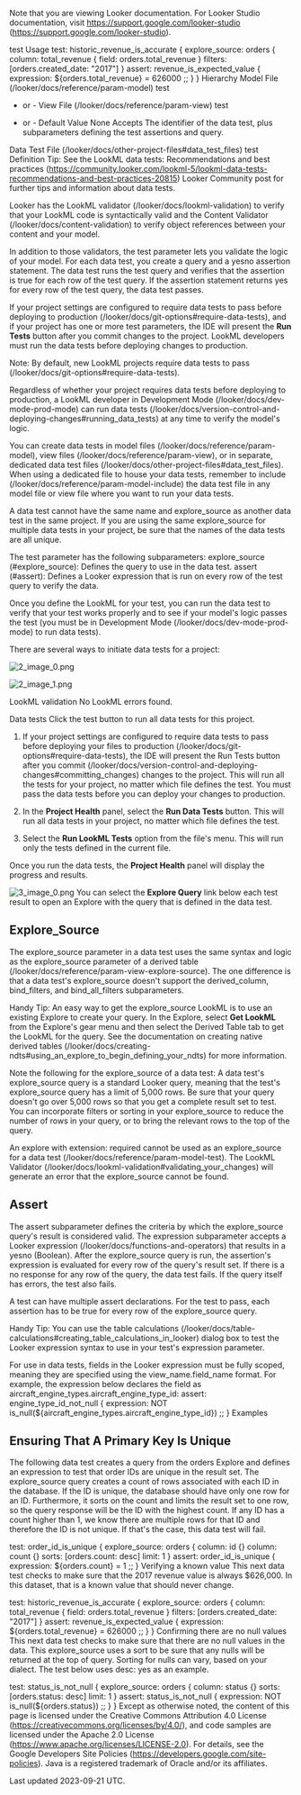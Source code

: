 Note that you are viewing Looker documentation. For Looker Studio documentation, visit https://support.google.com/looker-studio (https://support.google.com/looker-studio).

test Usage test: historic_revenue_is_accurate {
explore_source: orders {
column: total_revenue {
field: orders.total_revenue
}
filters: [orders.created_date: "2017"]
}
assert: revenue_is_expected_value {
expression: ${orders.total_revenue} = 626000 ;;
}
}
Hierarchy Model File (/looker/docs/reference/param-model)
test

- or - View File (/looker/docs/reference/param-view)
test

- or -
Default Value None Accepts The identifier of the data test, plus subparameters defining the test assertions and query.

Data Test File
 (/looker/docs/other-project-files\#data_test_files)
test Definition Tip: See the LookML data tests: Recommendations and best practices (https://community.looker.com/lookml-5/lookml-data-tests-recommendations-and-best-practices-20815) Looker Community post for further tips and information about data tests.

Looker has the LookML validator (/looker/docs/lookml-validation) to verify that your LookML code is syntactically valid and the Content Validator (/looker/docs/content-validation) to verify object references between your content and your model.

In addition to those validators, the test parameter lets you validate the logic of your model. For each data test, you create a query and a yesno assertion statement. The data test runs the test query and verifies that the assertion is true for each row of the test query. If the assertion statement returns yes for every row of the test query, the data test passes.

If your project settings are configured to require data tests to pass before deploying to production (/looker/docs/git-options\#require-data-tests), and if your project has one or more test parameters, the IDE will present the **Run Tests** button after you commit changes to the project. LookML developers must run the data tests before deploying changes to production.

Note: By default, new LookML projects require data tests to pass (/looker/docs/git-options\#require-data-tests).

Regardless of whether your project requires data tests before deploying to production, a LookML
developer in Development Mode (/looker/docs/dev-mode-prod-mode) can run data tests (/looker/docs/version-control-and-deploying-changes\#running_data_tests) at any time to verify the model's logic.

You can create data tests in model files (/looker/docs/reference/param-model), view files (/looker/docs/reference/param-view), or in separate, dedicated data test files (/looker/docs/other-project-files\#data_test_files). When using a dedicated file to house your data tests, remember to include (/looker/docs/reference/param-model-include) the data test file in any model file or view file where you want to run your data tests.

A data test cannot have the same name and explore_source as another data test in the same project. If you are using the same explore_source for multiple data tests in your project, be sure that the names of the data tests are all unique.

The test parameter has the following subparameters:
explore_source (\#explore_source): Defines the query to use in the data test. assert (\#assert): Defines a Looker expression that is run on every row of the test query to verify the data.

Once you define the LookML for your test, you can run the data test to verify that your test works properly and to see if your model's logic passes the test (you must be in Development Mode
(/looker/docs/dev-mode-prod-mode) to run data tests).

There are several ways to initiate data tests for a project:

![2_image_0.png](2_image_0.png)

![2_image_1.png](2_image_1.png)

LookML validation No LookML errors found.

Data tests Click the test button to run all data tests for this project.

1. If your project settings are configured to require data tests to pass before deploying your files to production (/looker/docs/git-options\#require-data-tests), the IDE will present the Run Tests button after you commit (/looker/docs/version-control-and-deploying-changes\#committing_changes)
changes to the project. This will run all the tests for your project, no matter which file defines the test. You must pass the data tests before you can deploy your changes to production.

2. In the **Project Health** panel, select the **Run Data Tests** button. This will run all data tests in your project, no matter which file defines the test.

3. Select the **Run LookML Tests** option from the file's menu. This will run only the tests defined in the current file.

Once you run the data tests, the **Project Health** panel will display the progress and results.

![3_image_0.png](3_image_0.png) You can select the **Explore Query** link below each test result to open an Explore with the query that is defined in the data test.

## Explore_Source

The explore_source parameter in a data test uses the same syntax and logic as the explore_source parameter of a derived table (/looker/docs/reference/param-view-explore-source). The one difference is that a data test's explore_source doesn't support the derived_column, bind_filters, and bind_all_filters subparameters.

Handy Tip: An easy way to get the explore_source LookML is to use an existing Explore to create your query. In the Explore, select **Get LookML** from the Explore's gear menu and then select the Derived Table tab to get the LookML for the query. See the documentation on creating native derived tables (/looker/docs/creating-ndts\#using_an_explore_to_begin_defining_your_ndts) for more information.

Note the following for the explore_source of a data test:
A data test's explore_source query is a standard Looker query, meaning that the test's explore_source query has a limit of 5,000 rows. Be sure that your query doesn't go over 5,000 rows so that you get a complete result set to test. You can incorporate filters or sorting in your explore_source to reduce the number of rows in your query, or to bring the relevant rows to the top of the query.

An explore with extension: required cannot be used as an explore_source for a data test (/looker/docs/reference/param-model-test). The LookML Validator (/looker/docs/lookml-validation\#validating_your_changes) will generate an error that the explore_source cannot be found.

## Assert

The assert subparameter defines the criteria by which the explore_source query's result is considered valid. The expression subparameter accepts a Looker expression (/looker/docs/functions-and-operators) that results in a yesno (Boolean). After the explore_source query is run, the assertion's expression is evaluated for every row of the query's result set. If there is a no response for any row of the query, the data test fails. If the query itself has errors, the test also fails.

A test can have multiple assert declarations. For the test to pass, each assertion has to be true for every row of the explore_source query.

Handy Tip: You can use the table calculations (/looker/docs/table-calculations\#creating_table_calculations_in_looker) dialog box to test the Looker expression syntax to use in your test's expression parameter.

For use in data tests, fields in the Looker expression must be fully scoped, meaning they are specified using the view_name.field_name format. For example, the expression below declares the field as aircraft_engine_types.aircraft_engine_type_id:
assert: engine_type_id_not_null {
expression: NOT is_null(${aircraft_engine_types.aircraft_engine_type_id}) ;;
}
Examples

## Ensuring That A Primary Key Is Unique

The following data test creates a query from the orders Explore and defines an expression to test that order IDs are unique in the result set. The explore_source query creates a count of rows associated with each ID in the database. If the ID is unique, the database should have only one row for an ID. Furthermore, it sorts on the count and limits the result set to one row, so the query response will be the ID with the highest count. If any ID has a count higher than 1, we know there are multiple rows for that ID and therefore the ID is not unique. If that's the case, this data test will fail.

test: order_id_is_unique {
explore_source: orders {
column: id {} column: count {} sorts: [orders.count: desc] limit: 1
}
assert: order_id_is_unique {
expression: ${orders.count} = 1 ;;
}
Verifying a known value This next data test checks to make sure that the 2017 revenue value is always $626,000. In this dataset, that is a known value that should never change.

test: historic_revenue_is_accurate {
explore_source: orders {
column: total_revenue {
field: orders.total_revenue
} filters: [orders.created_date: "2017"]
}
assert: revenue_is_expected_value {
expression: ${orders.total_revenue} = 626000 ;;
}
}
Confirming there are no null values This next data test checks to make sure that there are no null values in the data. This explore_source uses a sort to be sure that any nulls will be returned at the top of query. Sorting for nulls can vary, based on your dialect. The test below uses desc: yes as an example.

test: status_is_not_null {
explore_source: orders {
column: status {} sorts: [orders.status: desc] limit: 1
} assert: status_is_not_null {
expression: NOT is_null(${orders.status}) ;;
}
}
Except as otherwise noted, the content of this page is licensed under the Creative Commons Attribution 4.0 License
 (https://creativecommons.org/licenses/by/4.0/), and code samples are licensed under the Apache 2.0 License
 (https://www.apache.org/licenses/LICENSE-2.0). For details, see the Google Developers Site Policies
 (https://developers.google.com/site-policies). Java is a registered trademark of Oracle and/or its affiliates.

Last updated 2023-09-21 UTC.